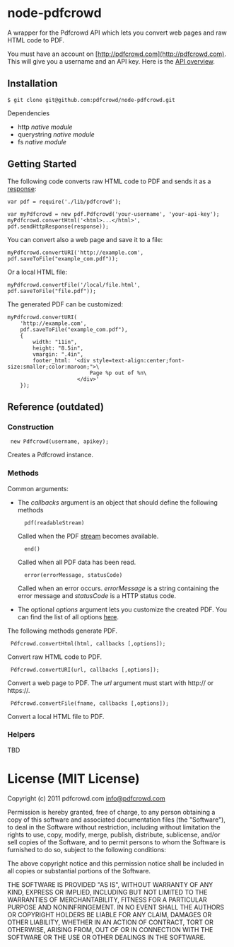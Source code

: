 # node-pdfcrowd

A wrapper for the Pdfcrowd API which lets you convert web pages and raw HTML code to PDF.

You must have an account on
[http://pdfcrowd.com](http://pdfcrowd.com). This will give you a
username and an API key. Here is the
[API overview](http://pdfcrowd.com/html-to-pdf-api/).

## Installation

    $ git clone git@github.com:pdfcrowd/node-pdfcrowd.git
    
Dependencies

* http *native module*
* querystring *native module*
* fs *native module*

## Getting Started

The following code converts raw HTML code to PDF and sends it as a
[response](http://nodejs.org/docs/latest/api/http.html#http.ServerResponse):

    var pdf = require('./lib/pdfcrowd');

    var myPdfcrowd = new pdf.Pdfcrowd('your-username', 'your-api-key');
    myPdfcrowd.convertHtml('<html>...</html>', pdf.sendHttpResponse(response));
    
You can convert also a web page and save it to a file:
    
    myPdfcrowd.convertURI('http://example.com', pdf.saveToFile("example_com.pdf"));

Or a local HTML file:
    
    myPdfcrowd.convertFile('/local/file.html', pdf.saveToFile("file.pdf"));
    
The generated PDF can be customized:

    myPdfcrowd.convertURI(
        'http://example.com', 
        pdf.saveToFile("example_com.pdf"),
        {
            width: "11in",
            height: "8.5in",
            vmargin: ".4in",
            footer_html: '<div style=text-align:center;font-size:smaller;color:maroon;">\
                              Page %p out of %n\
                          </div>'
        });

## Reference (outdated)

### Construction

     new Pdfcrowd(username, apikey);

Creates a Pdfcrowd instance.
    
### Methods

Common arguments:

* The *callbacks* argument is an object that should define the following methods

        pdf(readableStream)
  Called when the PDF [stream](http://nodejs.org/docs/latest/api/streams.html#readable_Stream) becomes available.
  
        end()
  Called when all PDF data has been read.
        
        error(errorMessage, statusCode)
  Called when an error occurs. *errorMessage* is a string containing the error message and *statusCode* is a HTTP status code.
  
* The optional *options* argument lets you customize the created
  PDF. You can find the list of all options
  [here](http://pdfcrowd.com/html-to-pdf-api/#api-ref-conversion-common-par).

The following methods generate PDF. 

     Pdfcrowd.convertHtml(html, callbacks [,options]);

Convert raw HTML code to PDF.

     Pdfcrowd.convertURI(url, callbacks [,options]);

Convert a web page to PDF. The *url* argument must start with http:// or https://.

     Pdfcrowd.convertFile(fname, callbacks [,options]);

Convert a local HTML file to PDF.
    
### Helpers

TBD 

# License (MIT License)

Copyright (c) 2011 pdfcrowd.com <info@pdfcrowd.com>

Permission is hereby granted, free of charge, to any person obtaining a copy
of this software and associated documentation files (the "Software"), to deal
in the Software without restriction, including without limitation the rights
to use, copy, modify, merge, publish, distribute, sublicense, and/or sell
copies of the Software, and to permit persons to whom the Software is
furnished to do so, subject to the following conditions:

The above copyright notice and this permission notice shall be included in
all copies or substantial portions of the Software.

THE SOFTWARE IS PROVIDED "AS IS", WITHOUT WARRANTY OF ANY KIND, EXPRESS OR
IMPLIED, INCLUDING BUT NOT LIMITED TO THE WARRANTIES OF MERCHANTABILITY,
FITNESS FOR A PARTICULAR PURPOSE AND NONINFRINGEMENT. IN NO EVENT SHALL THE
AUTHORS OR COPYRIGHT HOLDERS BE LIABLE FOR ANY CLAIM, DAMAGES OR OTHER
LIABILITY, WHETHER IN AN ACTION OF CONTRACT, TORT OR OTHERWISE, ARISING FROM,
OUT OF OR IN CONNECTION WITH THE SOFTWARE OR THE USE OR OTHER DEALINGS IN
THE SOFTWARE.
    

